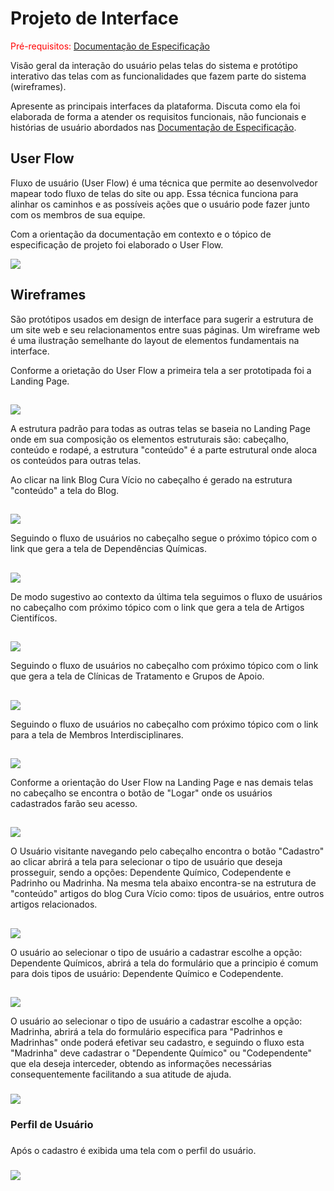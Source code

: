 # Projeto de Interface

<span style="color:red">Pré-requisitos: <a href="2-Especificação do Projeto.md"> Documentação de Especificação</a></span>

Visão geral da interação do usuário pelas telas do sistema e protótipo interativo das telas com as funcionalidades que fazem parte do sistema (wireframes).

Apresente as principais interfaces da plataforma. Discuta como ela foi elaborada de forma a atender os requisitos funcionais, não funcionais e histórias de usuário abordados nas <a href="2-Especificação do Projeto.md"> Documentação de Especificação</a>.

## User Flow

Fluxo de usuário (User Flow) é uma técnica que permite ao desenvolvedor mapear todo fluxo de telas do site ou app. Essa técnica funciona para alinhar os caminhos e as possíveis ações que o usuário pode fazer junto com os membros de sua equipe.

Com a orientação da documentação em contexto e o tópico de especificação de projeto foi elaborado o User Flow. 

<img src="https://user-images.githubusercontent.com/86859418/164999032-df0b94fe-2bcc-41a2-8b4b-20f4655f5dbd.jpg">

## Wireframes

São protótipos usados em design de interface para sugerir a estrutura de um site web e seu relacionamentos entre suas páginas. Um wireframe web é uma ilustração semelhante do layout de elementos fundamentais na interface.

Conforme a orietação do User Flow a primeira tela a ser prototipada foi a Landing Page.
##
<img src="https://user-images.githubusercontent.com/86859418/164994591-179bfca8-9dbe-431d-a101-3f50eb2b03d2.jpg">

A estrutura padrão para todas as outras telas se baseia no Landing Page onde em sua composição os elementos estruturais são: cabeçalho, conteúdo e rodapé, a estrutura "conteúdo" é a parte estrutural onde aloca os conteúdos para outras telas.

Ao clicar na link Blog Cura Vício no cabeçalho é gerado na estrutura "conteúdo" a tela do Blog. 
##
<img src="https://user-images.githubusercontent.com/86859418/164994954-aab84eb6-dc52-4d92-b04e-f720dd0754af.jpg">

Seguindo o fluxo de usuários no cabeçalho segue o próximo tópico com o link que gera a tela de Dependências Químicas.
##
<img src="https://user-images.githubusercontent.com/86859418/164995383-d6a1c37a-029a-4757-bed1-056a7968593e.jpg">

De modo sugestivo ao contexto da última tela seguimos o fluxo de usuários no cabeçalho com próximo tópico com o link que gera a tela de Artigos Cientifícos.
##
<img src="https://user-images.githubusercontent.com/86859418/164995241-74c59c12-d63b-4d61-b221-eb6406225b19.jpg">

Seguindo o fluxo de usuários no cabeçalho com próximo tópico com o link que gera a tela de Clínicas de Tratamento e Grupos de Apoio.
##
<img src="https://user-images.githubusercontent.com/86859418/164996139-1e39c526-8033-4012-b40b-d1cbd1aaf9a6.jpg">

Seguindo o fluxo de usuários no cabeçalho com próximo tópico com o link para a tela de Membros Interdisciplinares.
##
<img src="https://user-images.githubusercontent.com/86859418/164996303-33e3429e-f3f8-4439-93c3-cb48b11a2cb4.jpg">

Conforme a orientação do User Flow na Landing Page e nas demais telas no cabeçalho se encontra o botão de "Logar" onde os usuários cadastrados farão seu acesso.
##
<img src="https://user-images.githubusercontent.com/86859418/164996468-678a67bd-dad6-4a09-a30e-78f075ad1345.jpg">

O Usuário visitante navegando pelo cabeçalho encontra o botão "Cadastro" ao clicar abrirá a tela para selecionar o tipo de usuário que deseja prosseguir, sendo a opções: Dependente Químico, Codependente e Padrinho ou Madrinha.
Na mesma tela abaixo encontra-se na estrutura de "conteúdo" artigos do blog Cura Vício como: tipos de usuários, entre outros artigos relacionados.
##
<img src="https://user-images.githubusercontent.com/86859418/164997451-acf4ce55-c220-4ccd-b5c1-fa9c2c8e2810.jpg">

O usuário ao selecionar o tipo de usuário a cadastrar escolhe a opção: Dependente Químicos, abrirá a tela do formulário que a principio é comum para dois tipos de usuário: Dependente Químico e Codependente.
##
<img src="https://user-images.githubusercontent.com/86859418/164997028-03d33a3c-711a-4f20-83a7-558bd22c0cf0.jpg">

O usuário ao selecionar o tipo de usuário a cadastrar escolhe a opção: Madrinha, abrirá a tela do formulário especifica para "Padrinhos e Madrinhas" onde poderá efetivar seu cadastro, e seguindo o fluxo esta "Madrinha" deve cadastrar o "Dependente Químico" ou "Codependente" que ela deseja interceder, obtendo as informações necessárias consequentemente facilitando a sua atitude de ajuda.
###
<img src="https://user-images.githubusercontent.com/86859418/164997852-fca716ba-fde0-4e3d-828c-489c96d5a531.jpg">

### Perfil de Usuário
###
Após o cadastro é exibida uma tela com o perfil do usuário.
###
<img src="https://user-images.githubusercontent.com/86859418/164998020-10c423f7-868c-4d0b-bc08-b2e8639f84d9.jpg">


